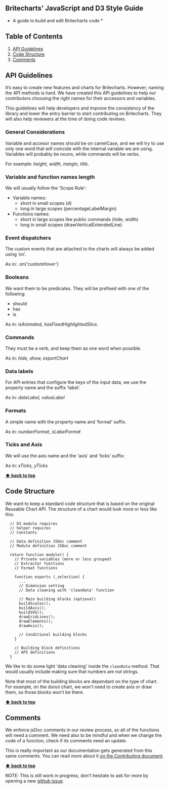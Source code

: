 ## Britecharts' JavaScript and D3 Style Guide
* A guide to build and edit Britecharts code *

## Table of Contents

  1. [API Guidelines](#api)
  1. [Code Structure](#structure)
  1. [Comments](#comments)

## API Guidelines
It’s easy to create new features and charts for Britecharts. However, naming the API methods is hard. We have created this API guidelines to help our contributors choosing the right names for their accessors and variables. 

This guidelines will help developers and improve the consistency of the library and lower the entry barrier to start contributing on Britecharts. They will also help reviewers at the time of doing code reviews.

### General Considerations
Variable and accesor names should be on camelCase, and we will try to use only one word that will coincide with the internal variable we are using. Variables will probably be nouns, while commands will be verbs.

For example: _height, width, margin, title_.

### Variable and function names length
We will usually follow the 'Scope Rule':
* Variable names: 
  * short in small scopes (d)
  * long in large scopes (percentageLabelMargin)
* Functions names: 
  * short in large scopes like public commands (hide, width)
  * long in small scopes (drawVerticalExtendedLine)

### Event dispatchers
The custom events that are attached to the charts will always be added using ‘on’.

As in: _.on('customHover')_

### Booleans
We want them to be predicates. They will be prefixed with one of the following:
* should
* has
* is

As in: _isAnimated, hasFixedHighlightedSlice_.

### Commands
They must be a verb, and keep them as one word when possible.

As in: _hide, show, exportChart_

### Data labels
For API entries that configure the keys of the input data, we use the property name and the suffix ‘label’.

As in: _dateLabel, valueLabel_

### Formats
A simple name with the property name and ‘format’ suffix.

As in: _numberFormat, xLabelFormat_

### Ticks and Axis
We will use the axis name and the 'axis' and ‘ticks’ suffix:

As in: _xTicks, yTicks_

**[⬆ back to top](#table-of-contents)**

## Code Structure
We want to keep a standard code structure that is based on the original Reusable Chart API. The structure of a chart would look more or less like this:

```
  // D3 module requires
  // helper requires
  // Constants
  
  // Data definition JSDoc comment
  // Module definition JSDoc comment

  return function module() {
    // Private variables (more or less grouped)
    // Extractor functions
    // Format functions

    function exports (_selection) {
      ...
      // Dimension setting
      // Data cleaning with 'cleanData' function

      // Main building blocks (optional)
      buildScales();
      buildAxis();
      buildSVG();
      drawGridLines();
      drawElements();
      drawAxis();

      // Conditional building blocks
    }

    // Building block definitions
    // API definitions  
  } 

```

We like to do some light 'data cleaning' inside the `cleanData` method. That would usually include making sure that numbers are not strings.

Note that most of the building blocks are dependant on the type of chart. For example, on the donut chart, we won't need to create axis or draw them, so those blocks won't be there.


**[⬆ back to top](#table-of-contents)**

## Comments
We enforce jsDoc comments in our review process, so all of the functions will need a comment. We need also to be mindful and when we change the code of a function, check if its comments need an update.

This is really important as our documentation gets generated from this same comments. You can read more about it [on the Contributing document](https://github.com/eventbrite/britecharts/blob/master/CONTRIBUTING.md#jsdoc).

**[⬆ back to top](#table-of-contents)**



NOTE: This is still work in progress, don't hesitate to ask for more by opening a new [github issue](https://github.com/eventbrite/britecharts/issues).